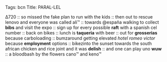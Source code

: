 Tags: bcn
Title: PARAL-LEL
  
∆720 :: so missed the fake plan to run with the kids :: then out to rescue lenovo and everyone was called ali™ :: towards @españa walking to collect **bibs** and visit the expo :: sign up for every possible **raft** with a spanish cel number :: back on bikes :: lunch is **taqueria** with beer :: out for **grosserias** because carboloading :: bumzaround getting elevated _hotel romeo victor_ because **employment** options :: bikezinto the sunset towards the south african chicken and rice joint and it was **delish** :: and one can play uno **wuw** :: a bloodbash by the flowers cano™ and keno™  
